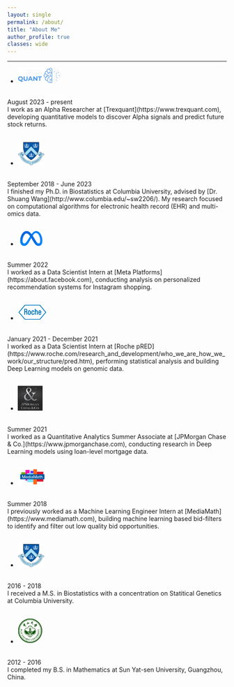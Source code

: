 ```yaml
---
layout: single
permalink: /about/
title: "About Me"
author_profile: true
classes: wide
---
```


***

* <img src="/assets/images/Trexquant.png" style="width:21%">
<br />
August 2023 - present
<br />
I work as an Alpha Researcher at [Trexquant](https://www.trexquant.com), developing quantitative models to discover Alpha signals and predict future stock returns.
<br />
<br />


* <img src="/assets/images/columbia.png" style="width:13%">
<br />
September 2018 - June 2023
<br />
I finished my Ph.D. in Biostatistics at Columbia University, advised by [Dr. Shuang Wang](http://www.columbia.edu/~sw2206/). My research focused on computational algorithms for electronic health record (EHR) and multi-omics data.
<br />
<br />


* <img src="/assets/images/Meta.png" style="width:13%">
<br />
Summer 2022
<br />
I worked as a Data Scientist Intern at [Meta Platforms](https://about.facebook.com), conducting analysis on personalized recommendation systems for Instagram shopping.
<br />
<br />


* <img src="/assets/images/Roche.png" style="width:14%">
<br />
January 2021 - December 2021
<br />
I worked as a Data Scientist Intern at [Roche pRED](https://www.roche.com/research_and_development/who_we_are_how_we_work/our_structure/pred.htm), performing statistical analysis and building Deep Learning models on genomic data.
<br />
<br />


* <img src="/assets/images/JPMorgan.png" style="width:12%">
<br />
Summer 2021
<br />
I worked as a Quantitative Analytics Summer Associate at [JPMorgan Chase & Co.](https://www.jpmorganchase.com), conducting research in Deep Learning models using loan-level mortgage data.
<br />
<br />


* <img src="/assets/images/mediamath.png" style="width:14%">
<br />
Summer 2018
<br />
I previously worked as a Machine Learning Engineer Intern at [MediaMath](https://www.mediamath.com), building machine learning based bid-filters to identify and filter out low quality bid opportunities.
<br />
<br />


* <img src="/assets/images/columbia.png" style="width:13%">
<br />
2016 - 2018
<br />
I received a M.S. in Biostatistics with a concentration on Statitical Genetics at Columbia University.
<br />
<br />


* <img src="/assets/images/SYSU.png" style="width:12%">
<br />
2012 - 2016
<br />
I completed my B.S. in Mathematics at Sun Yat-sen University, Guangzhou, China.
<br />
<br />





